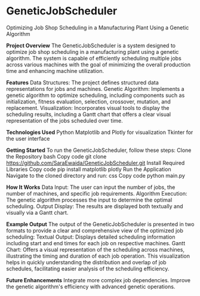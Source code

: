 # GeneticJobScheduler
Optimizing Job Shop Scheduling in a Manufacturing Plant Using a Genetic Algorithm

**Project Overview**
The GeneticJobScheduler is a system designed to optimize job shop scheduling in a manufacturing plant using a genetic algorithm. The system is capable of efficiently scheduling multiple jobs across various machines with the goal of minimizing the overall production time and enhancing machine utilization.

**Features**
Data Structures: The project defines structured data representations for jobs and machines.
Genetic Algorithm: Implements a genetic algorithm to optimize scheduling, including components such as initialization, fitness evaluation, selection, crossover, mutation, and replacement.
Visualization: Incorporates visual tools to display the scheduling results, including a Gantt chart that offers a clear visual representation of the jobs scheduled over time.

**Technologies Used**
Python
Matplotlib and Plotly for visualization
Tkinter for the user interface

**Getting Started**
To run the GeneticJobScheduler, follow these steps:
Clone the Repository
bash
Copy code
git clone https://github.com/SaraEwaida/GeneticJobScheduler.git
Install Required Libraries
Copy code
pip install matplotlib plotly
Run the Application Navigate to the cloned directory and run:
css
Copy code
python main.py

**How It Works**
Data Input: The user can input the number of jobs, the number of machines, and specific job requirements.
Algorithm Execution: The genetic algorithm processes the input to determine the optimal scheduling.
Output Display: The results are displayed both textually and visually via a Gantt chart.

**Example Output**
The output of the GeneticJobScheduler is presented in two formats to provide a clear and comprehensive view of the optimized job scheduling:
Textual Output: Displays detailed scheduling information including start and end times for each job on respective machines.
Gantt Chart: Offers a visual representation of the scheduling across machines, illustrating the timing and duration of each job operation. 
This visualization helps in quickly understanding the distribution and overlap of job schedules, facilitating easier analysis of the scheduling efficiency.

**Future Enhancements**
Integrate more complex job dependencies.
Improve the genetic algorithm's efficiency with advanced genetic operations.

